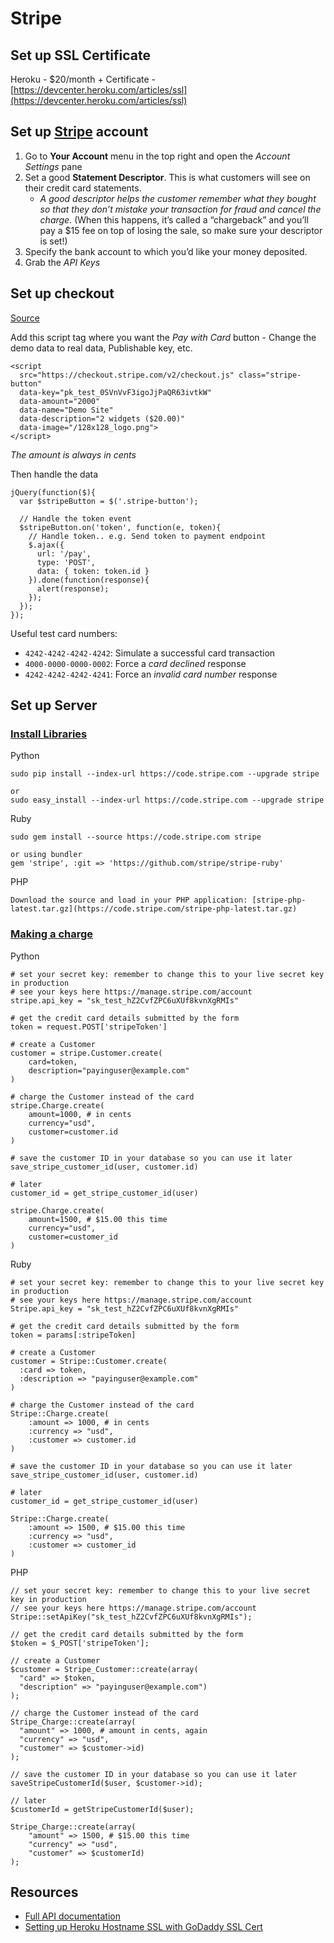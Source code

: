 Stripe
======

Set up SSL Certificate
----------------------

Heroku - $20/month + Certificate - [https://devcenter.heroku.com/articles/ssl](https://devcenter.heroku.com/articles/ssl)


Set up [Stripe](http://stripe.com) account
---------------------------------------------
 1. Go to **Your Account** menu in the top right and open the *Account Settings* pane
 2. Set a good **Statement Descriptor**. This is what customers will see on their credit card statements.
    - *A good descriptor helps the customer remember what they bought so that they don’t mistake your transaction for fraud and cancel the charge.* (When this happens, it’s called a “chargeback” and you’ll pay a $15 fee on top of losing the sale, so make sure your descriptor is set!)
 3. Specify the bank account to which you’d like your money deposited.
 4. Grab the *API Keys*


Set up checkout
---------------
[Source](https://stripe.com/docs/checkout)

Add this script tag where you want the *Pay with Card* button - Change the demo data to real data, Publishable key, etc.

    <script
      src="https://checkout.stripe.com/v2/checkout.js" class="stripe-button"
      data-key="pk_test_0SVnVvF3igoJjPaQR63ivtkW"
      data-amount="2000"
      data-name="Demo Site"
      data-description="2 widgets ($20.00)"
      data-image="/128x128_logo.png">
    </script>

*The amount is always in cents*

Then handle the data

    jQuery(function($){
      var $stripeButton = $('.stripe-button');

      // Handle the token event
      $stripeButton.on('token', function(e, token){
        // Handle token.. e.g. Send token to payment endpoint
        $.ajax({
          url: '/pay',
          type: 'POST',
          data: { token: token.id }
        }).done(function(response){
          alert(response);
        });
      });
    });


Useful test card numbers:

 * `4242-4242-4242-4242`: Simulate a successful card transaction
 * `4000-0000-0000-0002`: Force a *card declined* response
 * `4242-4242-4242-4241`: Force an *invalid card number* response



Set up Server
-------------

### [Install Libraries](https://stripe.com/docs/libraries)

 Python

    sudo pip install --index-url https://code.stripe.com --upgrade stripe

    or
    sudo easy_install --index-url https://code.stripe.com --upgrade stripe


 Ruby

    sudo gem install --source https://code.stripe.com stripe

    or using bundler
    gem 'stripe', :git => 'https://github.com/stripe/stripe-ruby'

 PHP

    Download the source and load in your PHP application: [stripe-php-latest.tar.gz](https://code.stripe.com/stripe-php-latest.tar.gz)

### [Making a charge](https://stripe.com/docs/tutorials/charges)

Python

    # set your secret key: remember to change this to your live secret key in production
    # see your keys here https://manage.stripe.com/account
    stripe.api_key = "sk_test_hZ2CvfZPC6uXUf8kvnXgRMIs"

    # get the credit card details submitted by the form
    token = request.POST['stripeToken']

    # create a Customer
    customer = stripe.Customer.create(
        card=token,
        description="payinguser@example.com"
    )

    # charge the Customer instead of the card
    stripe.Charge.create(
        amount=1000, # in cents
        currency="usd",
        customer=customer.id
    )

    # save the customer ID in your database so you can use it later
    save_stripe_customer_id(user, customer.id)

    # later
    customer_id = get_stripe_customer_id(user)

    stripe.Charge.create(
        amount=1500, # $15.00 this time
        currency="usd",
        customer=customer_id
    )


Ruby

    # set your secret key: remember to change this to your live secret key in production
    # see your keys here https://manage.stripe.com/account
    Stripe.api_key = "sk_test_hZ2CvfZPC6uXUf8kvnXgRMIs"

    # get the credit card details submitted by the form
    token = params[:stripeToken]

    # create a Customer
    customer = Stripe::Customer.create(
      :card => token,
      :description => "payinguser@example.com"
    )

    # charge the Customer instead of the card
    Stripe::Charge.create(
        :amount => 1000, # in cents
        :currency => "usd",
        :customer => customer.id
    )

    # save the customer ID in your database so you can use it later
    save_stripe_customer_id(user, customer.id)

    # later
    customer_id = get_stripe_customer_id(user)

    Stripe::Charge.create(
        :amount => 1500, # $15.00 this time
        :currency => "usd",
        :customer => customer_id
    )

PHP

    // set your secret key: remember to change this to your live secret key in production
    // see your keys here https://manage.stripe.com/account
    Stripe::setApiKey("sk_test_hZ2CvfZPC6uXUf8kvnXgRMIs");

    // get the credit card details submitted by the form
    $token = $_POST['stripeToken'];

    // create a Customer
    $customer = Stripe_Customer::create(array(
      "card" => $token,
      "description" => "payinguser@example.com")
    );

    // charge the Customer instead of the card
    Stripe_Charge::create(array(
      "amount" => 1000, # amount in cents, again
      "currency" => "usd",
      "customer" => $customer->id)
    );

    // save the customer ID in your database so you can use it later
    saveStripeCustomerId($user, $customer->id);

    // later
    $customerId = getStripeCustomerId($user);

    Stripe_Charge::create(array(
        "amount" => 1500, # $15.00 this time
        "currency" => "usd",
        "customer" => $customerId)
    );

Resources
---------

 * [Full API documentation](https://stripe.com/docs/api)
 * [Setting up Heroku Hostname SSL with GoDaddy SSL Cert](https://gist.github.com/shripadk/552554)
